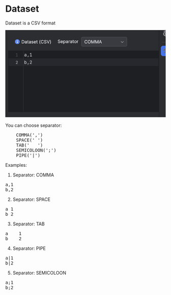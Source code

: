 Dataset
==

Dataset is a CSV format

![Dataset CSV](https://raw.githubusercontent.com/projecthsf/intellij-devutils/refs/heads/2-csv-dataset-velocity/docs/images/dataset.png "Dataset CSV")

You can choose separator:
<pre>
    COMMA(',')
    SPACE(' ')
    TAB('   ')
    SEMICOLOON(';')
    PIPE('|')
</pre>

Examples:
1. Separator: COMMA
<pre>
a,1
b,2
</pre>

2. Separator: SPACE
<pre>
a 1
b 2
</pre>

3. Separator: TAB
<pre>
a    1
b    2
</pre>

4. Separator: PIPE
<pre>
a|1
b|2
</pre>

5. Separator: SEMICOLOON
<pre>
a;1
b;2
</pre>
